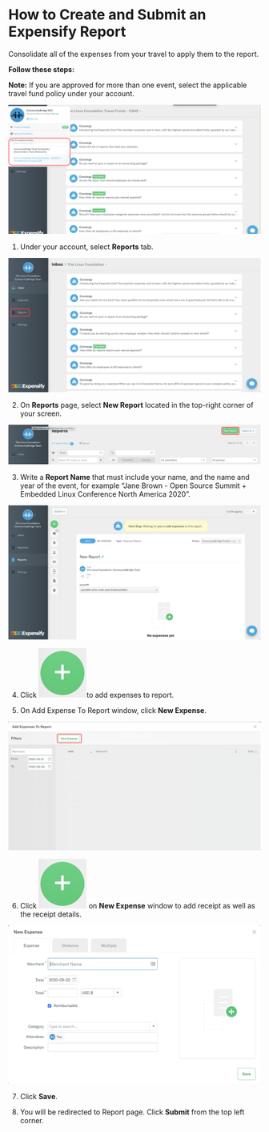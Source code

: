 # How to Create and Submit an Expensify Report

Consolidate all of the expenses from your travel to apply them to the report.

**Follow these steps:**

**Note:** If you are approved for more than one event, select the applicable travel fund policy under your account.

![](../../.gitbook/assets/select-policy.png)

1. Under your account, select **Reports** tab.

![](../../.gitbook/assets/expensify-reports-tab.png)

2. On **Reports** page, select **New Report** located in the top-right corner of your screen. 

![](../../.gitbook/assets/expensify-new-reports.png)

3. Write a **Report Name** that must include your name, and the name and year of the event, for example “Jane Brown - Open Source Summit + Embedded Linux Conference North America 2020”.

![](../../.gitbook/assets/expensify-add-report-and-submit.png)

4. Click ![](../../.gitbook/assets/plus-icon.png)to add expenses to report.

5. On Add Expense To Report window, click **New Expense**.

![](../../.gitbook/assets/add-expense-screenshot-first-step.png)

6. Click ![](../../.gitbook/assets/plus-icon.png) on **New Expense** window to add receipt as well as the receipt details.

![](../../.gitbook/assets/create-new-expense-screenshot-second-step.png)

7. Click **Save**.

8. You will be redirected to Report page. Click **Submit** from the top left corner.

 

